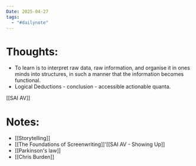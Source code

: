 ```yaml
---
Date: 2025-04-27
tags:
  - "#dailynote"
---
```

# Thoughts:

- To learn is to interpret raw data, raw information, and organise it in ones minds into structures, in such a manner that the information becomes functional. 
- Logical Deductions - conclusion - accessible actionable quanta. 

[[SAI AV]]



# Notes:
- [[Storytelling]]
- [[The Foundations of Screenwriting]]'[[SAI AV - Showing Up]]
- [[Parkinson's law]]
- [[Chris Burden]]